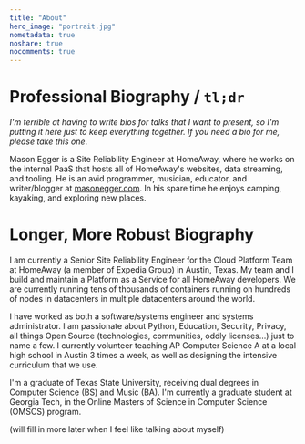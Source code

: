 ```yaml
---
title: "About"
hero_image: "portrait.jpg"
nometadata: true
noshare: true
nocomments: true
---
```


# Professional Biography / `tl;dr`
_I'm terrible at having to write bios for talks that I want to present, so I'm
putting it here just to keep everything together. If you need a bio for me, 
please take this one_.

Mason Egger is a Site Reliability Engineer at HomeAway, where he works on the
internal PaaS that hosts all of HomeAway's websites, data streaming, and
tooling. He is an avid programmer, musician, educator, and writer/blogger at
[masonegger.com](https://www.masonegger.com). In his spare time he enjoys
camping, kayaking, and exploring new places.


# Longer, More Robust Biography
I am currently a Senior Site Reliability Engineer for the Cloud Platform Team
at HomeAway (a member of Expedia Group) in Austin, Texas. My team and I build
and maintain a Platform as a Service for all HomeAway developers.
We are currently running tens of thousands of containers running on hundreds of
nodes in datacenters in multiple datacenters around the world. 

I have worked as both a software/systems engineer and systems administrator.
I am passionate about Python, Education, Security, Privacy, all things Open
Source (technologies, communities, oddly licenses...) just to name a few. I
currently volunteer teaching AP Computer Science A at a local high school in
Austin 3 times a week, as well as designing the intensive curriculum that we
use.

I'm a graduate of Texas State University, receiving dual degrees in Computer
Science (BS) and Music (BA). I'm currently a graduate student at Georgia Tech,
in the Online Masters of Science in Computer Science (OMSCS) program.

(will fill in more later when I feel like talking about myself)
